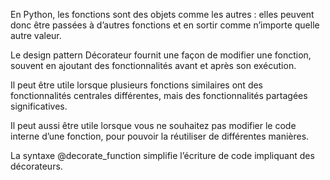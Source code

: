 En Python, les fonctions sont des objets comme les autres : elles peuvent donc être passées à d’autres fonctions et en sortir comme n’importe quelle autre valeur.

Le design pattern Décorateur fournit une façon de modifier une fonction, souvent en ajoutant des fonctionnalités avant et après son exécution.

Il peut être utile lorsque plusieurs fonctions similaires ont des fonctionnalités centrales différentes, mais des fonctionnalités partagées significatives.

Il peut aussi être utile lorsque vous ne souhaitez pas modifier le code interne d’une fonction, pour pouvoir la réutiliser de différentes manières.

La syntaxe  @decorate_function  simplifie l’écriture de code impliquant des décorateurs.